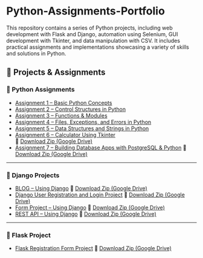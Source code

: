 # Python-Assignments-Portfolio
This repository contains a series of Python projects, including web development with Flask and Django, automation using Selenium, GUI development with Tkinter, and data manipulation with CSV. It includes practical assignments and implementations showcasing a variety of skills and solutions in Python.

## 📁 Projects & Assignments

### 🔹 Python Assignments

- [Assignment 1 – Basic Python Concepts](Assignment_1/)
- [Assignment 2 – Control Structures in Python](Assignment_2/)
- [Assignment 3 – Functions & Modules](Assignment_3/)
- [Assignment 4 – Files, Exceptions, and Errors in Python](Assignment_4/)
- [Assignment 5 – Data Structures and Strings in Python](Assignment_5/)
- [Assignment 6 – Calculator Using Tkinter](Assignment_6/)  
  🔗 [Download Zip (Google Drive)](https://drive.google.com/file/d/12Sotdxh6u6SWJLteYpItKOR4eCWlP3Mq/view?usp=sharing)
- [Assignment 7 – Building Database Apps with PostgreSQL & Python](Assignment_7/)
  🔗 [Download Zip (Google Drive)](https://drive.google.com/file/d/12XER0tVd7Lc09YLhWN01z_5jIdRFbRdj/view?usp=sharing)
---

### 🔸 Django Projects

- [BLOG – Using Django](BLOG_Using_Django/)
   🔗 [Download Zip (Google Drive)](https://drive.google.com/file/d/12MuOcsoey-0qzTzUTx6QHPnQZjmaQIwO/view?usp=sharing)
- [Django User Registration and Login Project](Django-User_Registration_And_Login_Project/)
   🔗 [Download Zip (Google Drive)](https://drive.google.com/file/d/1B5N5wmMHBOr7L-iyI9Xn0B-GFkIGqrmJ/view?usp=sharing)
- [Form Project – Using Django](FORM_Using_Django/)
   🔗 [Download Zip (Google Drive)](https://drive.google.com/file/d/16zqMWKsJoIkFvdLhefLpgTrCRQo1KPO1/view?usp=sharing)
- [REST API – Using Django](Implementing_REST_API_Using_Django/)
   🔗 [Download Zip (Google Drive)](https://drive.google.com/file/d/1SnQuz77vzmABufqIVC5O1fyq5nmLvCRT/view?usp=sharing)

---

### 🔹 Flask Project

- [Flask Registration Form Project](Flask-Registration_form_project/)
   🔗 [Download Zip (Google Drive)](https://drive.google.com/file/d/1zK369Bq3H4JXG9dhrXRasRZ7hgznh34F/view?usp=sharing)

